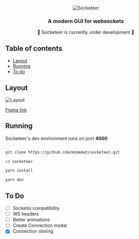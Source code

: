 
<p  align="center">

<img  src="https://i.imgur.com/kTiSx6X.png"  alt="Socketeer"  />

</p>

  

<h3  align="center">A modern GUI for websockets</h1>

  

<p  align="center">🚧 Socketeer is currently under development 🚧</p>

 ## Table of contents
- [Layout](#layout)
- [Running](#running)
- [To do](#to-do)

## Layout

  

![Layout](https://i.imgur.com/43JcHLp.png)

[Figma link](https://www.figma.com/file/RvMRH34SNyzKMUBI9Fa6x8/Socketeer?node-id=0%3A1)

  

## Running

  

Socketeer's dev environment runs on port **4000**

  

```bash

git clone https://github.com/mimemat/socketeer.git

cd socketeer

yarn install

yarn dev

```

## To Do
- [ ] Socketio compatibility
- [ ] WS headers
- [ ] Better animations
- [ ] Create Connection modal
- [x] Connection storing
